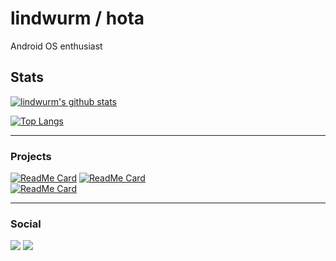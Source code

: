 # lindwurm / hota

Android OS enthusiast

## Stats

[![lindwurm's github stats](https://github-readme-stats.vercel.app/api?username=lindwurm&show_icons=true)](https://github.com/anuraghazra/github-readme-stats)

[![Top Langs](https://github-readme-stats.vercel.app/api/top-langs/?username=lindwurm)](https://github.com/anuraghazra/github-readme-stats)

---

### Projects

[![ReadMe Card](https://github-readme-stats.vercel.app/api/pin/?username=FlokoROM&repo=manifesto&show_owner=true)](https://github.com/anuraghazra/github-readme-stats)
[![ReadMe Card](https://github-readme-stats.vercel.app/api/pin/?username=akane-blue&repo=diary&show_owner=true)](https://github.com/anuraghazra/github-readme-stats)  
[![ReadMe Card](https://github-readme-stats.vercel.app/api/pin/?username=Koruri&repo=Koruri&show_owner=true)](https://github.com/anuraghazra/github-readme-stats)

---

### Social

[![](https://img.shields.io/mastodon/follow/1?domain=https%3A%2F%2Fmstdn.maud.io&style=social)](https://mstdn.maud.io/@hota)
[![](https://img.shields.io/twitter/follow/lindwurm?style=social)](https://twitter.com/lindwurm)
